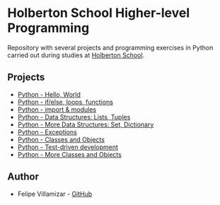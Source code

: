 # Holberton School Higher-level Programming

Repository with several projects and programming exercises in Python carried out during studies at [Holberton School](https://www.holbertonschool.com/).

## Projects

* [Python - Hello, World](./python-hello_world)
* [Python - if/else, loops, functions](./python-if_else_loops_functions)
* [Python - import & modules](./python-import_modules)
* [Python - Data Structures: Lists, Tuples](./python-data_structures)
* [Python - More Data Structures: Set, Dictionary](./python-more_data_structures)
* [Python - Exceptions](./python-exceptions)
* [Python - Classes and Objects](./python-classes)
* [Python - Test-driven development](./python-test_driven_development)
* [Python - More Classes and Objects](./python-more_classes)

## Author
* Felipe Villamizar - [GitHub](https://github.com/felipevcc)
